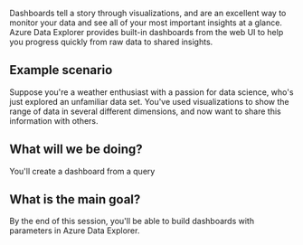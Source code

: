 Dashboards tell a story through visualizations, and are an excellent way to monitor your data and see all of your most important insights at a glance. Azure Data Explorer provides built-in dashboards from the web UI to help you progress quickly from raw data to shared insights.

## Example scenario

Suppose you're a weather enthusiast with a passion for data science, who's just explored an unfamiliar data set. You've used visualizations to show the range of data in several different dimensions, and now want to share this information with others.

## What will we be doing?

You'll create a dashboard from a query

## What is the main goal?

By the end of this session, you'll be able to build dashboards with parameters in Azure Data Explorer.
